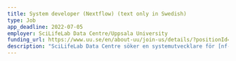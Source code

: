 ```yaml
---
title: System developer (Nextflow) (text only in Swedish)
type: Job
app_deadline: 2022-07-05
employer: SciLifeLab Data Centre/Uppsala University
funding_url: https://www.uu.se/en/about-uu/join-us/details/?positionId=504617
description: "SciLifeLab Data Centre söker en systemutvecklare för [nf-core-projektet](https://nf-co.re) och samarbete med SciLifeLabs genomikplattform. Nf-core är ett internationellt initiativ för att utveckla och dela väl kurerade Nextflow-pipelines för beräkningsflöden inom life science. SciLifeLab har en mycket aktiv roll i projektets koordinering, men även vad gäller utveckling och kurering av pipelines. Du kommer att ha en central roll i detta, och stödja nf-core med systemutveckling och integration mot beräknings- och lagringsresurser i Sverige. Av särskild vikt är samarbetet med SciLifeLabs dataproducerande plattformar och forskningsprogrammet för data-driven livsvetenskap, DDLS. "
---
```

